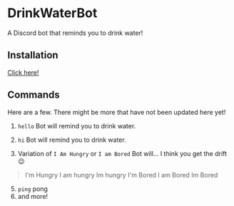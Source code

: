 # DrinkWaterBot
A Discord bot that reminds you to drink water! 

## Installation
[Click here!](https://discord.com/oauth2/authorize?client_id=739820357300781056&permissions=355392&scope=bot)

## Commands
Here are a few. There might be more that have not been updated here yet!  
1. `hello` Bot will remind you to drink water.

2. `hi` Bot will remind you to drink water.

3. Variation of `I Am Hungry` or `I am Bored` Bot will... I think you get the drift 😉
> I'm Hungry
> I am hungry
> Im hungry
> I'm Bored
> I am Bored
> Im Bored  



5. `ping` pong
6. and more!
